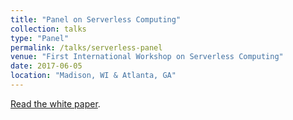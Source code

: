 ```yaml
---
title: "Panel on Serverless Computing"
collection: talks
type: "Panel"
permalink: /talks/serverless-panel
venue: "First International Workshop on Serverless Computing"
date: 2017-06-05
location: "Madison, WI & Atlanta, GA"
---
```


[Read the white paper](https://edoakes.github.io/files/wosc_2017_serverless_panel.pdf).
